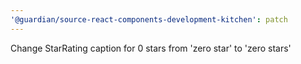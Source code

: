 ```yaml
---
'@guardian/source-react-components-development-kitchen': patch
---
```


Change StarRating caption for 0 stars from 'zero star' to 'zero stars'
